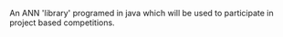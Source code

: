 An ANN 'library' programed in java which will be used to participate in project based competitions. 
